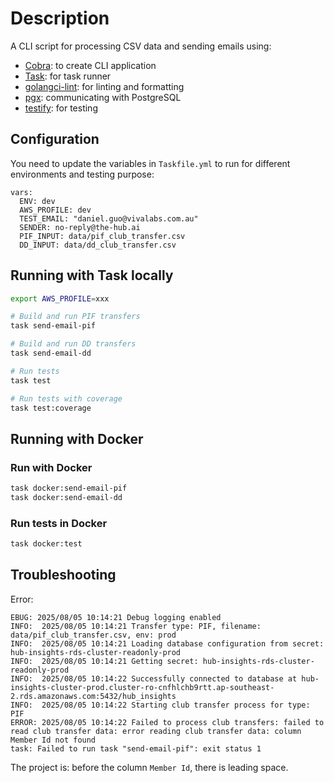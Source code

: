# Description

A CLI script for processing CSV data and sending emails using:
- [Cobra](https://github.com/spf13/cobra): to create CLI application
- [Task](https://taskfile.dev/): for task runner
- [golangci-lint](https://github.com/golangci/golangci-lint): for linting and formatting
- [pgx](https://github.com/jackc/pgx): communicating with PostgreSQL
- [testify](https://github.com/stretchr/testify): for testing


## Configuration

You need to update the variables in `Taskfile.yml` to run for different environments and testing purpose:

```
vars:
  ENV: dev
  AWS_PROFILE: dev
  TEST_EMAIL: "daniel.guo@vivalabs.com.au"
  SENDER: no-reply@the-hub.ai
  PIF_INPUT: data/pif_club_transfer.csv
  DD_INPUT: data/dd_club_transfer.csv
```

## Running with Task locally

```sh
export AWS_PROFILE=xxx

# Build and run PIF transfers
task send-email-pif

# Build and run DD transfers
task send-email-dd

# Run tests
task test

# Run tests with coverage
task test:coverage
```

## Running with Docker

### Run with Docker

```sh
task docker:send-email-pif
task docker:send-email-dd
```

### Run tests in Docker

```sh
task docker:test
```

## Troubleshooting

Error:
```
EBUG: 2025/08/05 10:14:21 Debug logging enabled
INFO:  2025/08/05 10:14:21 Transfer type: PIF, filename: data/pif_club_transfer.csv, env: prod
INFO:  2025/08/05 10:14:21 Loading database configuration from secret: hub-insights-rds-cluster-readonly-prod
INFO:  2025/08/05 10:14:21 Getting secret: hub-insights-rds-cluster-readonly-prod
INFO:  2025/08/05 10:14:22 Successfully connected to database at hub-insights-cluster-prod.cluster-ro-cnfhlchb9rtt.ap-southeast-2.rds.amazonaws.com:5432/hub_insights
INFO:  2025/08/05 10:14:22 Starting club transfer process for type: PIF
ERROR: 2025/08/05 10:14:22 Failed to process club transfers: failed to read club transfer data: error reading club transfer data: column Member Id not found
task: Failed to run task "send-email-pif": exit status 1
```

The project is: before the column `Member Id`, there is leading space.
